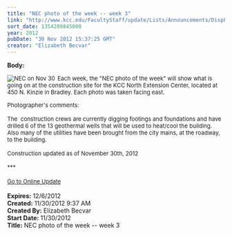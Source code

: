 ```yaml
---
title: "NEC photo of the week -- week 3"
link: "http://www.kcc.edu/FacultyStaff/update/Lists/Announcements/DispForm.aspx?ID=919"
sort_date: 1354289845000
year: 2012
pubDate: "30 Nov 2012 15:37:25 GMT"
creator: "Elizabeth Becvar"
---
```


<div><b>Body:</b> <div class="ExternalClass1AACB908A2E14E9D84BC55BAC9E7DF43">
<div><font size="2">
<div style="float:left;margin-right:6px"><img alt="NEC on Nov 30" src="/FacultyStaff/update/PublishingImages/Week_3_Nov_30_update.jpg" /></div>
<p>Each week, the &quot;NEC photo of the week&quot; will show what is going on at the construction site for the KCC North Extension Center, located at 450 N. Kinzie in Bradley. Each photo was taken facing east.</font></p></div><font size="2">
<div>Photographer's comments:</div>
<div><br />The  construction crews are currently digging footings and foundations and have drilled 6 of the 13 geothermal wells that will be used to heat/cool the building.  Also many of the utilities have been brought from the city mains, at the roadway, to the building.</div>
<div><br />Construction updated as of November 30th, 2012</div>
<div> </div>
<div>***</div>
<div></font> </div>
<div><font size="2"><a href="/FacultyStaff/update/Pages/dailyupdate.aspx">Go to Online Update</a></font><font size="2"></font></div>
<div><font size="2"></font> </div></div>
<div></div></div>
<div><b>Expires:</b> 12/6/2012</div>
<div><b>Created:</b> 11/30/2012 9:37 AM</div>
<div><b>Created By:</b> Elizabeth Becvar</div>
<div><b>Start Date:</b> 11/30/2012</div>
<div><b>Title:</b> NEC photo of the week -- week 3</div>
